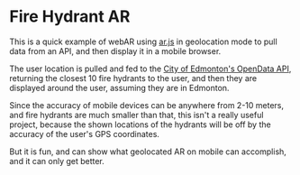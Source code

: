 # Fire Hydrant AR

This is a quick example of webAR using [ar.js](https://ar-js-org.github.io/AR.js/) in geolocation mode to pull data from an API, and then display it in a mobile browser.

The user location is pulled and fed to the [City of Edmonton's OpenData API](https://data.edmonton.ca/), returning the closest 10 fire hydrants to the user, and then they are displayed around the user, assuming they are in Edmonton.

Since the accuracy of mobile devices can be anywhere from 2-10 meters, and fire hydrants are much smaller than that, this isn't a really useful project, because the shown locations of the hydrants will be off by the accuracy of the user's GPS coordinates.

But it is fun, and can show what geolocated AR on mobile can accomplish, and it can only get better.
